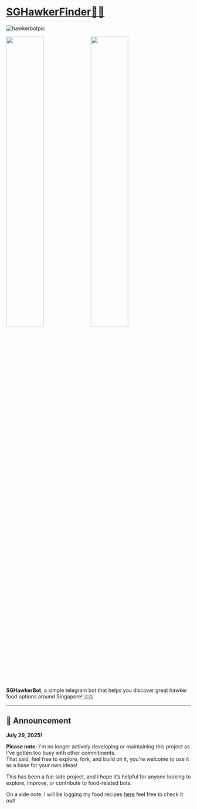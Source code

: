 # [SGHawkerFinder🍜🤖](https://t.me/SGHawkerFinder_bot)
![hawkerbotpic](https://github.com/user-attachments/assets/58e2fca1-7248-4878-9821-8d8b256d1275)


<p float="left">
  <img src="https://github.com/user-attachments/assets/8f7036a5-ddd9-4e72-ab45-1230b16e8967" width="45%" />
  <img src="https://github.com/user-attachments/assets/f834c92f-fd8e-4fd6-a26e-a861138a310a" width="45%" />
</p>

**SGHawkerBot**, a simple telegram bot that helps you discover great hawker food options around Singapore! 🇸🇬

---

## 📣 Announcement

**July 29, 2025!**  

**Please note:** I'm no longer actively developing or maintaining this project as I've gotten too busy with other commitments.  
That said, feel free to explore, fork, and build on it, you're welcome to use it as a base for your own ideas!

This has been a fun side project, and I hope it’s helpful for anyone looking to explore, improve, or contribute to food-related bots. 

On a side note, I will be logging my food recipes [here](https://chefkang.super.site/) feel free to check it out!
